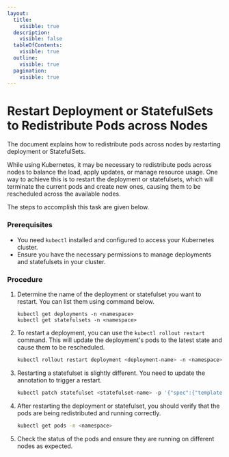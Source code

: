 ```yaml
---
layout:
  title:
    visible: true
  description:
    visible: false
  tableOfContents:
    visible: true
  outline:
    visible: true
  pagination:
    visible: true
---
```


# Restart Deployment or StatefulSets to Redistribute Pods across Nodes

The document explains how to redistribute pods across nodes by restarting deployment or StatefulSets.

While using Kubernetes, it may be necessary to redistribute pods across nodes to balance the load, apply updates, or manage resource usage. One way to achieve this is to restart the deployment or statefulsets, which will terminate the current pods and create new ones, causing them to be rescheduled across the available nodes.&#x20;

The steps to accomplish this task are given below.

### **Prerequisites**

* You need `kubectl` installed and configured to access your Kubernetes cluster.
* Ensure you have the necessary permissions to manage deployments and statefulsets in your cluster.

### Procedure

1.  Determine the name of the deployment or statefulset you want to restart. You can list them using command below.

    ```
    kubectl get deployments -n <namespace>
    kubectl get statefulsets -n <namespace>
    ```
2.  To restart a deployment, you can use the `kubectl rollout restart` command. This will update the deployment's pods to the latest state and cause them to be rescheduled.

    ```sh
    kubectl rollout restart deployment <deployment-name> -n <namespace>
    ```
3.  Restarting a statefulset is slightly different. You need to update the annotation to trigger a restart.

    ```sh
    kubectl patch statefulset <statefulset-name> -p '{"spec":{"template":{"metadata":{"annotations":{"date":"`date +'%s'`"}}}}}' -n <namespace>
    ```
4.  After restarting the deployment or statefulset, you should verify that the pods are being redistributed and running correctly.

    ```bash
    kubectl get pods -n <namespace>
    ```
5.  Check the status of the pods and ensure they are running on different nodes as expected.


